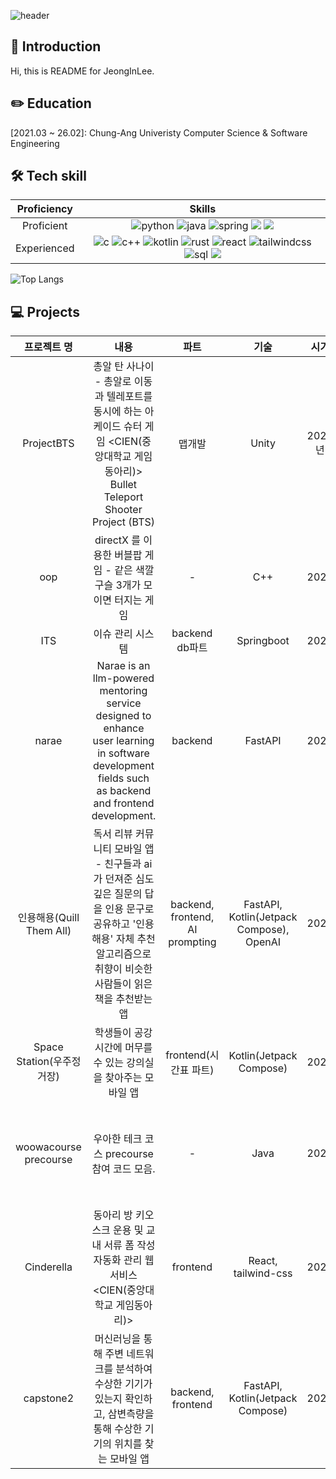 ![header](https://capsule-render.vercel.app/api?type=waving&color=auto&height=150&section=header&text=JeongIn%20GitHub&fontSize=40&theme=gruvbox_light)

## 👋 Introduction
Hi, this is README for JeongInLee. 

## ✏️ Education
[2021.03 ~ 26.02]: Chung-Ang Univeristy Computer Science & Software Engineering

## 🛠️ Tech skill
|Proficiency|Skills|
|:---:|:---:|
Proficient|![python](https://img.shields.io/badge/Python-3776AB?style=for-the-badge&logo=python&logoColor=white) ![java](https://img.shields.io/badge/Java-ED8B00?style=for-the-badge&logo=openjdk&logoColor=white)  ![spring](https://img.shields.io/badge/Spring-6DB33F?style=for-the-badge&logo=spring&logoColor=white) <img src="https://img.shields.io/badge/fastapi-%23009688.svg?&style=for-the-badge&logo=fastapi&logoColor=white" /> <img src="https://img.shields.io/badge/jetpackcompose-%234285F4.svg?&style=for-the-badge&logo=jetpackcompose&logoColor=white" />
Experienced|![c](https://img.shields.io/badge/C-00599C?style=for-the-badge&logo=c&logoColor=white) ![c++](	https://img.shields.io/badge/C%2B%2B-00599C?style=for-the-badge&logo=c%2B%2B&logoColor=white) ![kotlin](https://img.shields.io/badge/Kotlin-0095D5?&style=for-the-badge&logo=kotlin&logoColor=white) ![rust](https://img.shields.io/badge/Rust-000000?style=for-the-badge&logo=rust&logoColor=white) ![react](https://img.shields.io/badge/React-20232A?style=for-the-badge&logo=react&logoColor=61DAFB) ![tailwindcss](https://img.shields.io/badge/Tailwind_CSS-38B2AC?style=for-the-badge&logo=tailwind-css&logoColor=white) ![sql](https://img.shields.io/badge/MySQL-00000F?style=for-the-badge&logo=mysql&logoColor=white)  <img src="https://img.shields.io/badge/Firebase-%23DD2C00.svg?&style=for-the-badge&logo=Firebase&logoColor=white" />

<!-- 언어 사용 통계-->
![Top Langs](https://github-readme-stats.vercel.app/api/top-langs/?username=Jeong-In-Lee&exclude_repo=oop44444444444444,unRootedSample,oop3&layout=compact)

## 💻 Projects
|프로젝트 명|내용|파트|기술|시기|링크|
|:---:|:----------------------------------:|:---:|:---:|:---:|:---:|
|ProjectBTS|총알 탄 사나이 - 총알로 이동과 텔레포트를 동시에 하는 아케이드 슈터 게임 <CIEN(중앙대학교 게임동아리)> Bullet Teleport Shooter Project (BTS)|맵개발|Unity|2021년|https://github.com/melunbettle/ProjectBTS|
|oop|directX 를 이용한 버블팝 게임 - 같은 색깔 구슬 3개가 모이면 터지는 게임|-|C++|2022|https://github.com/Jeong-In-Lee/realperfectoop4|
|ITS|이슈 관리 시스템|backend db파트|Springboot|2024|https://github.com/SoftwareEngineering-21/issue_mng_prg|
|narae|Narae is an llm-powered mentoring service designed to enhance user learning in software development fields such as backend and frontend development.|backend|FastAPI|2024|https://github.com/cau-oss-team3/narae-backend|
|인용해용(Quill Them All)|독서 리뷰 커뮤니티 모바일 앱 - 친구들과 ai 가 던져준 심도 깊은 질문의 답을 인용 문구로 공유하고 '인용해용' 자체 추천 알고리즘으로 취향이 비슷한 사람들이 읽은 책을 추천받는 앱|backend, frontend, AI prompting|FastAPI, Kotlin(Jetpack Compose), OpenAI|2024|https://github.com/Capstoneproject-2024/front <br>https://github.com/Capstoneproject-2024/api_server<br>https://github.com/Capstoneproject-2024/useGPT|
|Space Station(우주정거장)|학생들이 공강 시간에 머무를 수 있는 강의실을 찾아주는 모바일 앱|frontend(시간표 파트)|Kotlin(Jetpack Compose)|2024|https://github.com/mobile-dev-2024/Space-station|
|woowacourse precourse|우아한 테크 코스 precourse 참여 코드 모음.|-|Java|2024|https://github.com/Jeong-In-Lee/java-convenience-store-7-Joeng-In-Lee<br>https://github.com/Jeong-In-Lee/java-lotto-7<br>https://github.com/Jeong-In-Lee/java-racingcar-7<br>https://github.com/Jeong-In-Lee/java-calculator-7|
|Cinderella|동아리 방 키오스크 운용 및 교내 서류 폼 작성 자동화 관리 웹 서비스 <CIEN(중앙대학교 게임동아리)>|frontend|React, tailwind-css|2025|private (추후 전환 예정)|
|capstone2|머신러닝을 통해 주변 네트워크를 분석하여 수상한 기기가 있는지 확인하고, 삼변측량을 통해 수상한 기기의 위치를 찾는 모바일 앱|backend, frontend|FastAPI, Kotlin(Jetpack Compose)|2025|https://github.com/2025-Capstone-2/front<br>https://github.com/2025-Capstone-2/backend|

<!-- bts / 객지프 게임 / 소공 / 오픈소스sw / 캡스톤1 / 캡스톤2 / 우주정거장 / 신데렐라 / 우테코sub코스 -->


